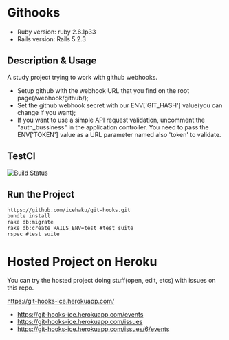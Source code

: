 # Githooks

* Ruby version: ruby 2.6.1p33
* Rails version: Rails 5.2.3

## Description & Usage

A study project trying to work with github webhooks.

* Setup github with the webhook URL that you find on the root page(/webhook/github/);
* Set the github webhook secret with our ENV['GIT_HASH'] value(you can change if you want);
* If you want to use a simple API request validation, uncomment the "auth_bussiness" in the application controller. You need to pass the ENV['TOKEN'] value as a URL parameter named also 'token' to validate.

## TestCI

[![Build Status](https://travis-ci.org/icehaku/git-hooks.svg?branch=master)](https://travis-ci.org/icehaku/git-hooks)


## Run the Project

```console
https://github.com/icehaku/git-hooks.git
bundle install
rake db:migrate
rake db:create RAILS_ENV=test #test suite
rspec #test suite
```
# Hosted Project on Heroku

You can try the hosted project doing stuff(open, edit, etcs) with issues on this repo.

https://git-hooks-ice.herokuapp.com/

* https://git-hooks-ice.herokuapp.com/events
* https://git-hooks-ice.herokuapp.com/issues
* https://git-hooks-ice.herokuapp.com/issues/6/events


